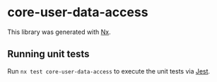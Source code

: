 # core-user-data-access

This library was generated with [Nx](https://nx.dev).

## Running unit tests

Run `nx test core-user-data-access` to execute the unit tests via [Jest](https://jestjs.io).
